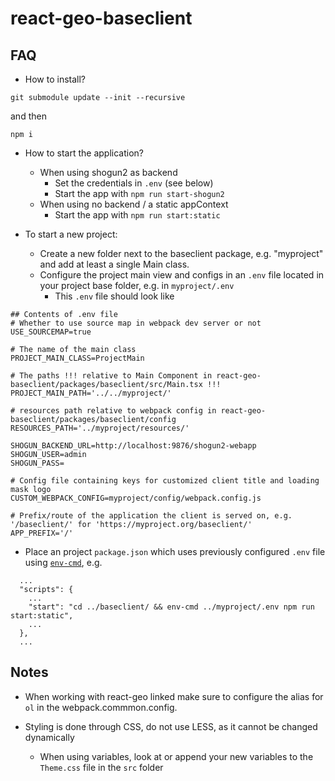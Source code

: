 # react-geo-baseclient #

## FAQ

* How to install?

`git submodule update --init --recursive`

and then

`npm i`

* How to start the application?

  * When using shogun2 as backend
    * Set the credentials in `.env` (see below)
    * Start the app with `npm run start-shogun2`
  * When using no backend / a static appContext
    * Start the app with `npm run start:static`

* To start a new project:
  * Create a new folder next to the baseclient package, e.g. "myproject" and add at least a single Main class.
  * Configure the project main view and configs in an `.env` file located in your project base folder, e.g. in `myproject/.env`
    * This `.env` file should look like
```
## Contents of .env file
# Whether to use source map in webpack dev server or not
USE_SOURCEMAP=true

# The name of the main class
PROJECT_MAIN_CLASS=ProjectMain

# The paths !!! relative to Main Component in react-geo-baseclient/packages/baseclient/src/Main.tsx !!!
PROJECT_MAIN_PATH='../../myproject/'

# resources path relative to webpack config in react-geo-baseclient/packages/baseclient/config
RESOURCES_PATH='../myproject/resources/'

SHOGUN_BACKEND_URL=http://localhost:9876/shogun2-webapp
SHOGUN_USER=admin
SHOGUN_PASS=

# Config file containing keys for customized client title and loading mask logo
CUSTOM_WEBPACK_CONFIG=myproject/config/webpack.config.js

# Prefix/route of the application the client is served on, e.g. '/baseclient/' for 'https://myproject.org/baseclient/'
APP_PREFIX='/'

```
  * Place an project `package.json` which uses previously configured `.env` file using [`env-cmd`](https://www.npmjs.com/package/env-cmd), e.g.
```
  ...
  "scripts": {
    ...
    "start": "cd ../baseclient/ && env-cmd ../myproject/.env npm run start:static",
    ...
  },
  ...
```

## Notes

* When working with react-geo linked make sure to configure the alias for `ol`
  in the webpack.commmon.config.

* Styling is done through CSS, do not use LESS, as it cannot be changed dynamically
  * When using variables, look at or append your new variables to the `Theme.css` file in the `src` folder
